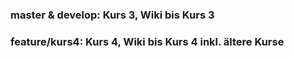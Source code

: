 ### master & develop: Kurs 3, Wiki bis Kurs 3
### feature/kurs4: Kurs 4, Wiki bis Kurs 4 inkl. ältere Kurse
